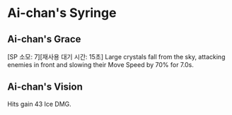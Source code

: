 # Ai-chan's Syringe

## Ai-chan's Grace

[SP 소모: 7][재사용 대기 시간: 15초] Large crystals fall from the sky, attacking enemies in front and slowing their Move Speed by 70% for 7.0s.

## Ai-chan's Vision

Hits gain 43 Ice DMG.
